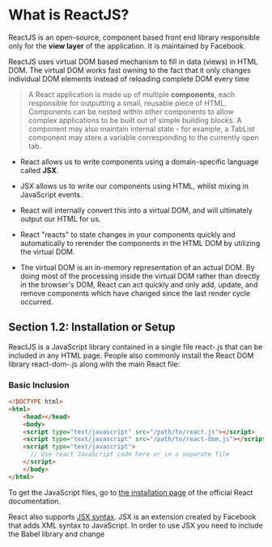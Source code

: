 # What is ReactJS?

ReactJS is an open-source, component based front end library responsible only for the **view layer** of the application. It is maintained by Facebook.

ReactJS uses virtual DOM based mechanism to fill in data (views) in HTML DOM. The virtual DOM works fast owning to the fact that it only changes individual DOM elements instead of reloading complete DOM every time

> A React application is made up of multiple **components**, each responsible for outputting a small, reusable piece of HTML. Components can be nested within other components to
> allow complex applications to be built out of simple building blocks. A component may also maintain internal state - for example, a TabList component may store a variable
> corresponding to the currently open tab.

* React allows us to write components using a domain-specific language called **JSX**. 
* JSX allows us to write our components using HTML, whilst mixing in JavaScript events. 
* React will internally convert this into a virtual DOM, and will ultimately output our HTML for us.

* React "reacts" to state changes in your components quickly and automatically to rerender the components in the HTML DOM by utilizing the virtual DOM.
* The virtual DOM is an in-memory representation of an actual DOM. By doing most of the processing inside the virtual DOM rather than directly in the browser's DOM, React can act quickly and only add, update, and remove components which have changed since the last render cycle occurred.

## Section 1.2: Installation or Setup

ReactJS is a JavaScript library contained in a single file react-<version>.js that can be included in any HTML page. People also commonly install the React DOM library react-dom-<version>.js along with the main React file:

### Basic Inclusion

```html
<!DOCTYPE html>
<html>
    <head></head>
    <body>
    <script type="text/javascript" src="/path/to/react.js"></script>
    <script type="text/javascript" src="/path/to/react-dom.js"></script>
    <script type="text/javascript">
      // Use react JavaScript code here or in a separate file
    </script>
    </body>
</html>
```

To get the JavaScript files, go to [the installation page](https://facebook.github.io/react/docs/installation.html) of the official React documentation.

React also supports [JSX syntax](https://facebook.github.io/react/docs/jsx-in-depth.html). JSX is an extension created by Facebook that adds XML syntax to JavaScript. In order
to use JSX you need to include the Babel library and change <script type="text/babel"> in order to translate JSX to Javascript code.

```html
<!DOCTYPE html> <html>
<head></head>
  <body>
  <script type="text/javascript" src="/path/to/react.js"></script>
  <script type="text/javascript" src="/path/to/react-dom.js"></script>
  <script src="https://npmcdn.com/babel-core@5.8.38/browser.min.js"></script>
  <script type="text/babel">
        // Use react JSX code here or in a separate file
  </script>
    </body>
</html>
```

### Installing via npm

You can also install React using [npm](https://www.npmjs.com/) by doing the following:

```sh
npm install --save react react-dom
```
To use React in your JavaScript project, you can do the following:

```js
let React = require('react');
let ReactDOM = require('react-dom');
ReactDOM.render(<App />, ...);
```

### Installing via Yarn

Facebook released its own package manager named [Yarn](https://yarnpkg.com/), which can also be used to install React. 

After installing Yarn you just need to run this command:

```sh
yarn add react react-dom
```

You can then use React in your project in exactly the same way as if you had installed React via npm.

## Section 1.3: Hello World with Stateless Functions

Stateless components are getting their philosophy from functional programming. Which implies that: 
A function returns all time the same thing exactly on what is given to it.

### For example:

```js
const statelessSum = (a, b) => a + b;
let a = 0;
const statefulSum = () => a++;
```

* As you can see from the above example that, statelessSum is always will return the same values given a and b. However, statefulSum function will not return the same values given even no parameters.
* This type of function's behaviour is also called as a side-effect. Since, the component affects somethings beyond.
* So, it is advised to use stateless components more often, since they are side-effect free and will create the same behaviour always.
* That is what you want to be after in your apps because fluctuating state is the worst case scenario for a maintainable program.
* The most basic type of react component is one without state. React components that are pure functions of their props and do not require any internal state management can be written as simple JavaScript functions.
* These are said to be Stateless Functional Components because they are a function only of props, without having any state to keep track of.

Here is a simple example to illustrate the concept of a Stateless Functional Component:

```jsx
// In HTML
<div id="element"></div>

// In React
const MyComponent = props => {
return <h1>Hello, {props.name}!</h1>;
};
ReactDOM.render(<MyComponent name="Arun" />, element); // Will render <h1>Hello, Arun!</h1>
```

Note that all that this component does is render an h1 element containing the name prop. This component doesn't keep track of any state. Here's an ES6 example as well:

```jsx
import React from 'react'
const HelloWorld = props => ( <h1>Hello, {props.name}!</h1>
)

HelloWorld.propTypes = {
    name: React.PropTypes.string.isRequired
}
export default HelloWorld
```

## Section 1.4: Absolute Basics of Creating Reusable Components

### Components and Props

* As React concerns itself only with an application's view, the bulk of development in React will be the creation of components.
* A component represents a portion of the view of your application. "Props" are simply the attributes used on a JSX node (e.g.```jsx
  <SomeComponent someProp="some prop's value" /> ```), and are the primary way our application interacts with our components.
* In the snippet above, inside of SomeComponent, we would have access to this.props, whose value would be the object {someProp: "some prop's value"}.

* It can be useful to think of React components as simple functions - they take input in the form of "props", and produce output as markup.
*  Many simple components take this a step further, making themselves "Pure Functions", meaning they do not issue side effects, and are idempotent (given a set of inputs, the component will always produce the same output).
*  This goal can be formally enforced by actually creating components as functions, rather than "classes".
*  There are three ways of creating a React component:

**1. Functional ("Stateless") Components**

```jsx
const FirstComponent = props => (
  <div>{props.content}</div>
);
```

**2.React.createClass()**

```jsx
const SecondComponent = React.createClass({
  render: function () {
    return (
      <div>{this.props.content}</div>
    );
  }
});
```

**3.ES2015 Classes**
```jsx
class ThirdComponent extends React.Component {
    render() {
      return (
        <div>{this.props.content}</div>
    );
  }
}
```

These components are used in exactly the same way:

```jsx
const ParentComponent = function (props) {
  const someText = "FooBar";
  return (
    <FirstComponent content={someText} />
    <SecondComponent content={someText} />
    <ThirdComponent content={someText} />
  );
}
```

The above examples will all produce identical markup.

* Functional components cannot have "state" within them. So if your component needs to have a state, then go for class based components. Refer Creating Components for more information.
* As a final note, react props are immutable once they have been passed in, meaning they cannot be modified from within a component. 
* If the parent of a component changes the value of a prop, React handles replacing the old props with the new, the component will rerender itself using the new values.


## Section 1.5: Create React App

[create-react-app](https://github.com/facebookincubator/create-react-app) is a React app boilerplate generator created by Facebook. It provides a development environment configured for ease-of-use with minimal setup, including:

* ES6 and JSX transpilation
* Dev server with hot module reloading
* Code linting
* CSS auto-prefixing
* Build script with JS, CSS and image bundling, and sourcemaps Jest testing framework

### Installation

First, install create-react-app globally with node package manager (npm).

```sh
npm install -g create-react-app
```

Then run the generator in your chosen directory.

```sh
create-react-app my-app
```

Navigate to the newly created directory and run the start script.

```sh
cd my-app/
npm start
```

### Configuration

create-react-app is intentionally non-configurable by default. If non-default usage is required, for example, to use a compiled CSS language such as Sass, then the eject command can be used.

```sh
npm run eject
```

This allows editing of all configuration files. N.B. this is an irreversible process.

### Build React App

To build your app for production ready, run following command

```sh
npm run build
```

## Section 1.6: Hello World

### Without JSX

Here's a basic example that uses React's main API to create a React element and the React DOM API to render the React element in the browser.

```html
<!DOCTYPE html>
<html>
  <head>
    <meta charset="UTF-8" />
    <title>Hello React!</title>
    <!-- Include the React and ReactDOM libraries -->
    <script src="https://fb.me/react-15.2.1.js"></script>
    <script src="https://fb.me/react-dom-15.2.1.js"></script>
  </head>
  <body>
    <div id="example"></div>
    <script type="text/javascript">
      // create a React element rElement
      let rElement = React.createElement('h1', null, 'Hello, world!'); // dElement is a DOM container
      let dElement = document.getElementById('example'); // render the React element in the DOM container
      ReactDOM.render(rElement, dElement);
    </script>
  </body>
</html>
```

### With JSX

Instead of creating a React element from strings one can use JSX (a Javascript extension created by Facebook for adding XML syntax to JavaScript), which allows to write

```js
let rElement = React.createElement('h1', null, 'Hello, world!');
```

as the equivalent (and easier to read for someone familiar with HTML)

```jsx
let rElement = <h1>Hello, world!</h1>;
```

The code containing JSX needs to be enclosed in a **<script type="text/babel">** tag. Everything within this tag will be transformed to plain Javascript using the Babel library (that needs to be included in addition to the React libraries).

So finally the above example becomes:

```html
<!DOCTYPE html>
<html>
  <head>
    <meta charset="UTF-8" />
    <title>Hello React!</title>
    <!-- Include the React and ReactDOM libraries -->
    <script src="https://fb.me/react-15.2.1.js"></script>
    <script src="https://fb.me/react-dom-15.2.1.js"></script>
    <!-- Include the Babel library -->
    <script src="https://npmcdn.com/babel-core@5.8.38/browser.min.js"></script>
  </head>
  <body>
   <div id="example"></div>
    <script type="text/babel">
      // create a React element rElement using JSX
      let rElement = <h1>Hello, world!</h1>; // dElement is a DOM container
      let dElement = document.getElementById('example'); // render the React element in the DOM container
      ReactDOM.render(rElement, dElement);
    </script>
  </body>
</html>
```

## Section 1.7: Hello World Component

* A React component can be defined as an ES6 class that extends the base React.Component class.
* In its minimal form, a component must define a render method that specifies how the component renders to the DOM.
* The render method returns React nodes, which can be defined using JSX syntax as HTML-like tags.
* The following example shows how to define a minimal Component:

```js
import React from 'react'
class HelloWorld extends React.Component {
    render() {
      return <h1>Hello, World!</h1>
    }
}
export default HelloWorld
```

* A Component can also receive props. These are properties passed by its parent in order to specify some values the component cannot know by itself; a property can also contain a function that can be called by the component after certain events occur - for example, a button could receive a function for its onClick property and call it whenever it is clicked.
* When writing a component, its props can be accessed through the props object on the Component itself:

```js
import React from 'react'
class Hello extends React.Component {
    render() {
      return <h1>Hello, {this.props.name}!</h1>
    }
}
export default Hello
```

* The example above shows how the component can render an arbitrary string passed into the name prop by its parent. 

* Note that a component cannot modify the props it receives.

* A component can be rendered within any other component, or directly into the DOM if it's the topmost component, using ReactDOM.render and providing it with both the component and the DOM Node where you want the React tree to be rendered:

```jsx
import React from 'react'
import ReactDOM from 'react-dom'
import Hello from './Hello'

ReactDOM.render(<Hello name="Billy James" />, document.getElementById('main'))
```

By now you know how to make a basic component and accept props. Lets take this a step further and introduce state.

For demo sake, let's make our Hello World app, display only the first name if a full name is given.

```jsx
import React from 'react'
class Hello extends React.Component {
    constructor(props){
      //Since we are extending the default constructor, //handle default activities first.
      super(props);
      //Extract the first-name from the prop
      let firstName = this.props.name.split(" ")[0];
      //In the constructor, feel free to modify the //state property on the current context. this.state = {
      name: firstName
    }
}
//Look maa, no comma required in JSX based class defs!
render() {
    return <h1>Hello, {this.state.name}!</h1>
  }
}
export default Hello
```

**Note**: Each component can have it's own state or accept it's parent's state as a prop.

_____________

# Components

## Section 2.1: Creating Components

This is an extension of Basic Example:

### Basic Structure

```ts
import React, { Component } from 'react';
import { render } from 'react-dom';
class FirstComponent extends Component {
    render() {
        return ( <div>
                    Hello, {this.props.name}! I am a FirstComponent. </div>
               );
    }
}
render(
    <FirstComponent name={ 'User' } />,
    document.getElementById('content')
);
```

The above example is called a **stateless** component as it does not contain state (in the React sense of the word).

In such a case, some people find it preferable to use Stateless Functional Components, which are based on [ES6
arrow functions](https://developer.mozilla.org/en-US/docs/Web/JavaScript/Reference/Functions/Arrow_functions).

### Stateless Functional Components

- In many applications there are smart components that hold state but render dumb components that simply receive props and return HTML as JSX.
- Stateless functional components are much more reusable and have a positive performance impact on your application.

They have 2 main characteristics:

1. When rendered they receive an object with all the props that were passed down.
2. They must return the JSX to be rendered.

```ts
// When using JSX inside a module you must import React
import React from 'react';
import PropTypes from 'prop-types';
const FirstComponent = props => (
    <div>
        Hello, {props.name}! I am a FirstComponent.
    </div>
);
//arrow components also may have props validation
FirstComponent.propTypes = {
    name: PropTypes.string.isRequired,
}
// To use FirstComponent in another file it must be exposed through an export call:
export default FirstComponent;
```

### Stateful Components

In contrast to the 'stateless' components shown above, 'stateful' components have a state object that can be updated with the setState method. The state must be initialized in the constructor before it can be set:

```ts
import React, { Component } from 'react';

class SecondComponent extends Component {
    constructor(props) {
        super(props);

            this.state = {
                toggle: true
            };
            // This is to bind context when passing onClick as a callback

            this.onClick = this.onClick.bind(this);
    }
    onClick() {
            this.setState((prevState, props) => ({
                toggle: !prevState.toggle
            }));
    }
    render() {
        return (
            <div onClick={this.onClick}>
                Hello, {this.props.name}! I am a SecondComponent.
                <br />
                Toggle is: {this.state.toggle}
            </div>
        );
    }
}
```

- Extending a component with [PureComponent](https://facebook.github.io/react/docs/react-api.html#react.purecomponent) instead of Component will automatically implement the shouldComponentUpdate() lifecycle method with shallow prop and state comparison.
- This keeps your application more performant by reducing the amount of un-necessary renders that occur. This assumes your components are 'Pure' and always render the same output with the same state and props input.

### Higher Order Components

Higher order components (HOC) allow to share component functionality.

```ts
import React, { Component } from 'react';
const PrintHello = ComposedComponent => class extends Component {
    onClick() {
        console.log('hello');
    }

    /* The higher order component takes another component as a parameter
    and then renders it with additional props */
    render() {
        return <ComposedComponent {...this.props } onClick={this.onClick} />
    }
}

const FirstComponent = props => (
    <div onClick={ props.onClick }>
        Hello, {props.name}! I am a FirstComponent.
    </div>
);

const ExtendedComponent = PrintHello(FirstComponent);
```

Higher order components are used when you want to share logic across several components regardless of how different they render.

## Section 2.2: Basic Component

Given the following HTML file:

```html
<!DOCTYPE html>
<html>
  <head>
    <meta charset="utf-8" />
    <title>React Tutorial</title>
    <script src="https://cdnjs.cloudflare.com/ajax/libs/react/15.2.1/react.js"></script>
    <script src="https://cdnjs.cloudflare.com/ajax/libs/react/15.2.1/react-dom.js"></script>
    <script src="https://cdnjs.cloudflare.com/ajax/libs/babel-core/5.8.34/browser.min.js"></script>
  </head>
  <body>
    <div id="content"></div>
    <script type="text/babel" src="scripts/example.js"></script>
  </body>
</html>
```

You can create a basic component using the following code in a separate file:

### scripts/example.js

```jsx
import React, { Component } from 'react';
import ReactDOM from 'react-dom';
class FirstComponent extends Component {
  render() {
    return (
        <div className="firstComponent">
            Hello, world! I am a FirstComponent.
        </div>
    );
  }
}
ReactDOM.render(
<FirstComponent />, // Note that this is the same as the variable you stored above
  document.getElementById('content')
);
```

You will get the following result (note what is inside of div#content):

```html
<!DOCTYPE html>
<html>
  <head>
    <meta charset="utf-8" />
    <title>React Tutorial</title>
    <script src="https://cdnjs.cloudflare.com/ajax/libs/react/15.2.1/react.js"></script>
    <script src="https://cdnjs.cloudflare.com/ajax/libs/react/15.2.1/react-dom.js"></script>
    <script src="https://cdnjs.cloudflare.com/ajax/libs/babel-core/5.8.34/browser.min.js"></script>
  </head>
  <body>
        <div id="content">
            <div className="firstComponent">
                Hello, world! I am a FirstComponent.
            </div>
        </div>
        <script type="text/babel" src="scripts/example.js"></script>
    </body>
</html>
```

## Section 2.3: Nesting Components

A lot of the power of ReactJS is its ability to allow nesting of components. Take the following two components:

```jsx
let React = require('react');
let createReactClass = require('create-react-class');

let CommentList = reactCreateClass({
    render: function() {
        return (
            <div className="commentList">
                Hello, world! I am a CommentList.
            </div>
        );
    }
});
let CommentForm = reactCreateClass({
    render: function() {
        return (
            <div className="commentForm">
                Hello, world! I am a CommentForm.
            </div>
        );
    }
});
```

You can nest and refer to those components in the definition of a different component:

```jsx
let React = require('react');
let createReactClass = require('create-react-class');
let CommentBox = reactCreateClass({
        render: function() {
            return (
                <div className="commentBox">
                    <h1>Comments</h1>
                    <CommentList /> // Which was defined above and can be reused
                    <CommentForm /> // Same here
                </div>
            );
        }
});
```

### 1. Nesting without using children

(continued from above)

```jsx
let CommentList = reactCreateClass({
    render: function() {
        return (
            <div className="commentList">
                <ListTitle/>
                Hello, world! I am a CommentList.
            </div>
        );
    }
});
```

This is the style where A composes B and B composes C.

#### Pros

- Easy and fast to separate UI elements
- Easy to inject props down to children based on the parent component's state

#### Cons

- Less visibility into the composition architecture
- Less reusability
  
#### Good if

- B and C are just presentational components
- B should be responsible for C's lifecycle


### 2. Nesting using children

(continued from above)

```jsx
let CommentBox = reactCreateClass({
    render: function() {
        return (
            <div className="commentBox">
                <h1>Comments</h1>
                <CommentList>
                    <ListTitle/> // child
                </CommentList>
                <CommentForm />
              </div>
        );
    }
});
```

This is the style where A composes B and A tells B to compose C. More power to parent components.

#### Pros








